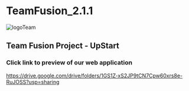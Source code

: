 # TeamFusion_2.1.1
![logoTeam](https://github.com/tanmaytare/TeamFusion_2.1.1/assets/136163415/d0b1fa41-7e99-4413-b03b-7d247c1038eb)
## Team Fusion Project - UpStart
### Click link to preview of our web application
https://drive.google.com/drive/folders/1GS1Z-xS2JP9tCN7Cpw60xrs8e-RuJOSS?usp=sharing

